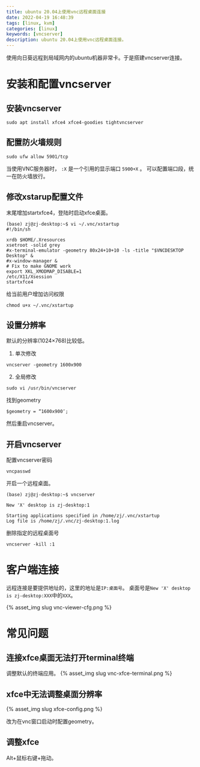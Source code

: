 ```yaml
---
title: ubuntu 20.04上使用vnc远程桌面连接
date: 2022-04-19 16:48:39
tags: [linux, kvm]
categories: [linux]
keywords: [vncserver]
description: ubuntu 20.04上使用vnc远程桌面连接。
---
```

使用向日葵远程到局域网内的ubuntu机器非常卡。于是搭建vncserver连接。
<!-- more -->

# 安装和配置vncserver

## 安装vncserver
```
sudo apt install xfce4 xfce4-goodies tightvncserver
```

## 配置防火墙规则
```
sudo ufw allow 5901/tcp
```

当使用VNC服务器时， `:X` 是一个引用的显示端口 `5900+X` 。
可以配置端口段，统一在防火墙放行。

## 修改xstarup配置文件

末尾增加startxfce4，登陆时启动xfce桌面。
```shell
(base) zj@zj-desktop:~$ vi ~/.vnc/xstartup
#!/bin/sh

xrdb $HOME/.Xresources
xsetroot -solid grey
#x-terminal-emulator -geometry 80x24+10+10 -ls -title "$VNCDESKTOP Desktop" &
#x-window-manager &
# Fix to make GNOME work
export XKL_XMODMAP_DISABLE=1
/etc/X11/Xsession
startxfce4
```

给当前用户增加访问权限
```
chmod u+x ~/.vnc/xstartup
```

## 设置分辨率

默认的分辨率(1024×768)比较低。

1. 单次修改
```
vncserver -geometry 1600x900
```

2. 全局修改
```
sudo vi /usr/bin/vncserver  
```
找到geometry
```
$geometry = “1600x900″; 
```
然后重启vncserver。

## 开启vncserver

配置vncserver密码
```
vncpasswd
```

开启一个远程桌面。
```shell
(base) zj@zj-desktop:~$ vncserver

New 'X' desktop is zj-desktop:1

Starting applications specified in /home/zj/.vnc/xstartup
Log file is /home/zj/.vnc/zj-desktop:1.log
```

删除指定的远程桌面号
```
vncserver -kill :1
```

# 客户端连接

远程连接是要提供地址的，这里的地址是`IP:桌面号`。
桌面号是`New 'X' desktop is zj-desktop:XXX`中的`XXX`。

{% asset_img slug vnc-viewer-cfg.png %}


# 常见问题

## 连接xfce桌面无法打开terminal终端

调整默认的终端应用。
{% asset_img slug vnc-xfce-terminal.png %}

## xfce中无法调整桌面分辨率

{% asset_img slug xfce-config.png %}

改为在vnc窗口启动时配置geometry。


## 调整xfce

Alt+鼠标右键+拖动。
